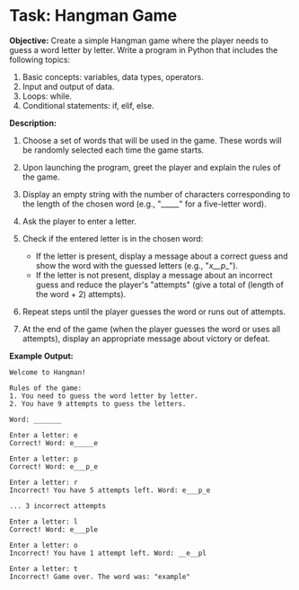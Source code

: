 # Task: Hangman Game

**Objective:** Create a simple Hangman game where the player needs to guess a word letter by letter. Write a program in Python that includes the following topics:

1. Basic concepts: variables, data types, operators.
2. Input and output of data.
3. Loops: while.
4. Conditional statements: if, elif, else.

**Description:**
1. Choose a set of words that will be used in the game. These words will be randomly selected each time the game starts.

2. Upon launching the program, greet the player and explain the rules of the game.

3. Display an empty string with the number of characters corresponding to the length of the chosen word (e.g., "_____" for a five-letter word).

4. Ask the player to enter a letter.

5. Check if the entered letter is in the chosen word:
   - If the letter is present, display a message about a correct guess and show the word with the guessed letters (e.g., "_x__p__").
   - If the letter is not present, display a message about an incorrect guess and reduce the player's "attempts" (give a total of (length of the word + 2) attempts).

6. Repeat steps until the player guesses the word or runs out of attempts.

7. At the end of the game (when the player guesses the word or uses all attempts), display an appropriate message about victory or defeat.

**Example Output:**
```
Welcome to Hangman!

Rules of the game:
1. You need to guess the word letter by letter.
2. You have 9 attempts to guess the letters.

Word: _______

Enter a letter: e
Correct! Word: e_____e

Enter a letter: p
Correct! Word: e___p_e

Enter a letter: r
Incorrect! You have 5 attempts left. Word: e___p_e

... 3 incorrect attempts

Enter a letter: l
Correct! Word: e___ple

Enter a letter: o
Incorrect! You have 1 attempt left. Word: __e__pl

Enter a letter: t
Incorrect! Game over. The word was: "example"
```
